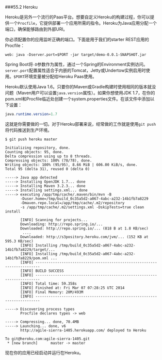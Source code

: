 ###55.2 Heroku

Heroku是另外一个流行的Paas平台。想要自定义Heroku的构建过程，你可以提供一个`Procfile`，它提供部署一个应用所需的指令。Heroku为Java应用分配一个端口，确保能够路由到外部URI。

你必须配置你的应用监听正确的端口。下面是用于我们的starter REST应用的Procfile：
```shell
web: java -Dserver.port=$PORT -jar target/demo-0.0.1-SNAPSHOT.jar
```
Spring Boot将`-D`参数作为属性，通过一个Spring的Environment实例访问。`server.port`配置属性适合于内嵌的Tomcat，Jetty或Undertow实例启用时使用。`$PORT`环境变量被分配给Heroku Paas使用。

Heroku默认使用Java 1.6。只要你的Maven或Gradle构建时使用相同的版本就没问题（Maven用户可以设置`java.version`属性）。如果你想使用JDK 1.7，在你的pom.xml和Procfile临近处创建一个system.properties文件。在该文件中添加以下设置：
```java
java.runtime.version=1.7
```
这就是你需要做的一切。对于Heroku部署来说，经常做的工作就是使用`git push`将代码推送到生产环境。
```shell
$ git push heroku master

Initializing repository, done.
Counting objects: 95, done.
Delta compression using up to 8 threads.
Compressing objects: 100% (78/78), done.
Writing objects: 100% (95/95), 8.66 MiB | 606.00 KiB/s, done.
Total 95 (delta 31), reused 0 (delta 0)

-----> Java app detected
-----> Installing OpenJDK 1.7... done
-----> Installing Maven 3.2.3... done
-----> Installing settings.xml... done
-----> executing /app/tmp/cache/.maven/bin/mvn -B
       -Duser.home=/tmp/build_0c35a5d2-a067-4abc-a232-14b1fb7a8229
       -Dmaven.repo.local=/app/tmp/cache/.m2/repository
       -s /app/tmp/cache/.m2/settings.xml -DskipTests=true clean install

       [INFO] Scanning for projects...
       Downloading: http://repo.spring.io/...
       Downloaded: http://repo.spring.io/... (818 B at 1.8 KB/sec)
        ....
       Downloaded: http://s3pository.heroku.com/jvm/... (152 KB at 595.3 KB/sec)
       [INFO] Installing /tmp/build_0c35a5d2-a067-4abc-a232-14b1fb7a8229/target/...
       [INFO] Installing /tmp/build_0c35a5d2-a067-4abc-a232-14b1fb7a8229/pom.xml ...
       [INFO] ------------------------------------------------------------------------
       [INFO] BUILD SUCCESS
       [INFO] ------------------------------------------------------------------------
       [INFO] Total time: 59.358s
       [INFO] Finished at: Fri Mar 07 07:28:25 UTC 2014
       [INFO] Final Memory: 20M/493M
       [INFO] ------------------------------------------------------------------------

-----> Discovering process types
       Procfile declares types -> web

-----> Compressing... done, 70.4MB
-----> Launching... done, v6
       http://agile-sierra-1405.herokuapp.com/ deployed to Heroku

To git@heroku.com:agile-sierra-1405.git
 * [new branch]      master -> master

```
现在你的应用已经启动并运行在Heroku。
